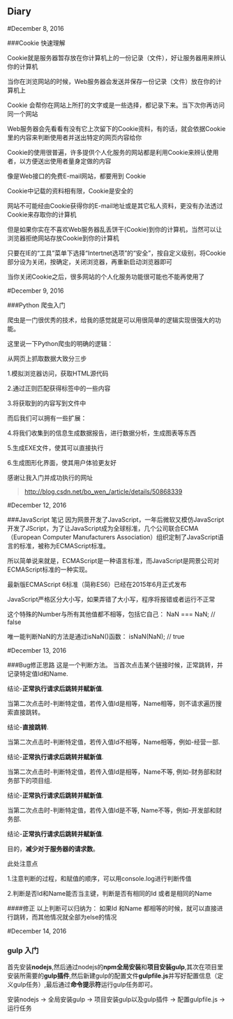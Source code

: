 ## Diary

#December 8, 2016

###Cookie 快速理解

Cookie就是服务器暂存放在你计算机上的一份记录（文件），好让服务器用来辨认你的计算机

当你在浏览网站的时候，Web服务器会发送并保存一份记录（文件）放在你的计算机上

Cookie 会帮你在网站上所打的文字或是一些选择，都记录下来。当下次你再访问同一个网站

Web服务器会先看看有没有它上次留下的Cookie资料，有的话，就会依据Cookie里的内容来判断使用者并送出特定的网页内容给你

Cookie的使用很普遍，许多提供个人化服务的网站都是利用Cookie来辨认使用者，以方便送出使用者量身定做的内容

像是Web接口的免费E-mail网站，都要用到 Cookie

Cookie中记载的资料相有限，Cookie是安全的

网站不可能经由Cookie获得你的E-mail地址或是其它私人资料，更没有办法透过Cookie来存取你的计算机

但是如果你实在不喜欢Web服务器乱丢饼干(Cookie)到你的计算机，当然可以让浏览器拒绝网站存放Cookie到你的计算机

只要在IE的“工具”菜单下选择“Intertnet选项”的“安全”，按自定义级别，将Cookie部分设为关闭，按确定，关闭浏览器，再重新启动浏览器即可

当你关闭Cookie之后，很多网站的个人化服务功能很可能也不能再使用了

#December 9, 2016

###Python 爬虫入门

爬虫是一门很优秀的技术，给我的感觉就是可以用很简单的逻辑实现很强大的功能。

这里说一下Python爬虫的明确的逻辑：

从网页上抓取数据大致分三步

1.模拟浏览器访问，获取HTML源代码

2.通过正则匹配获得标签中的一些内容

3.将获取到的内容写到文件中

而后我们可以拥有一些扩展：

4.将我们收集到的信息生成数据报告，进行数据分析，生成图表等东西

5.生成EXE文件，使其可以直接执行

6.生成图形化界面，使其用户体验更友好

感谢让我入门并成功执行的网址
>http://blog.csdn.net/bo_wen_/article/details/50868339

#December 12, 2016

###JavaScript 笔记
因为网景开发了JavaScript，一年后微软又模仿JavaScript开发了JScript，为了让JavaScript成为全球标准，几个公司联合ECMA（European Computer Manufacturers Association）组织定制了JavaScript语言的标准，被称为ECMAScript标准。

所以简单说来就是，ECMAScript是一种语言标准，而JavaScript是网景公司对ECMAScript标准的一种实现。

最新版ECMAScript 6标准（简称ES6）已经在2015年6月正式发布

JavaScript严格区分大小写，如果弄错了大小写，程序将报错或者运行不正常

这个特殊的Number与所有其他值都不相等，包括它自己：  NaN === NaN; // false

唯一能判断NaN的方法是通过isNaN()函数：  isNaN(NaN); // true

#December 13, 2016

###Bug修正思路
这是一个判断方法。
当首次点击某个链接时候，正常跳转，并记录特定值Id和Name.

结论-**正常执行请求后跳转并赋新值**.

当第二次点击时-判断特定值，若传入值Id是相等，Name相等，则不请求遍历搜索直接跳转。

结论-**直接跳转**.

当第二次点击时-判断特定值，若传入值Id不相等，Name相等，例如-经营一部.

结论-**正常执行请求后跳转并赋新值**.

当第二次点击时-判断特定值，若传入值Id是相等，Name不等, 例如-财务部和财务部下的项目组.

结论-**正常执行请求后跳转并赋新值**.

当第二次点击时-判断特定值，若传入值Id是不等, Name不等，例如-开发部和财务部.

结论-**正常执行请求后跳转并赋新值**.

目的，**减少对于服务器的请求数**。

此处注意点 

1.注意判断的过程，和赋值的顺序，可以用console.log进行判断传值

2.判断是否Id和Name能否当主键，判断是否有相同的Id 或者是相同的Name

####修正
以上判断可以归纳为： 如果Id 和Name 都相等的时候，就可以直接进行跳转，而其他情况就全部为else的情况

#December 14, 2016

### gulp 入门

首先安装**nodejs**,然后通过nodejs的**npm全局安装**和**项目安装gulp**,其次在项目里安装所需要的**gulp插件**,然后新建gulp的配置文件**gulpfile.js**并写好配置信息（定义gulp任务）,最后通过**命令提示符**运行gulp任务即可。

安装nodejs -> 全局安装gulp -> 项目安装gulp以及gulp插件 -> 配置gulpfile.js -> 运行任务
